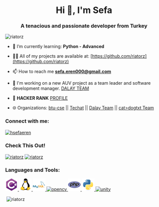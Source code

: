 <h1 align="center">Hi 👋, I'm Sefa</h1>
<h3 align="center">A tenacious and passionate developer from Turkey</h3>

<p align="left"> <img src="https://komarev.com/ghpvc/?username=riatorz&label=Profile%20views&color=ff0f32&style=flat" alt="riatorz" /> </p>

- 🌱 I’m currently learning: **Python - Advanced**

- 👨‍💻 All of my projects are available at: [https://github.com/riatorz](https://github.com/riatorz)

- 📫 How to reach me **sefa.eren000@gmail.com**

- 🤖 I'm working on a new AUV project as a team leader and software development manager. [DALAY TEAM](https://github.com/DALAY-SOFTWARE)

- 👨‍ **HACKER RANK** [PROFILE](https://www.hackerrank.com/riatorz)

- 🌐 Organizations: [btu-cse](https://github.com/btu-cse) || [Techat](https://github.com/TeChatProject) || [Dalay Team](https://github.com/dalay-team) || [cat>dogtxt Team](https://github.com/cat-dogtxt)
<h3 align="left">Connect with me:</h3>
<p align="left">
<a href="https://linkedin.com/in/sefaeren" target="blank"><img align="center" src="https://cdn.jsdelivr.net/npm/simple-icons@3.0.1/icons/linkedin.svg" alt="hsefaeren" height="30" width="40" /></a>

</p>
<h3 align="left">Check This Out!</h3>
<p align="left">
<a href="https://www.hackerrank.com/riatorz" target="blank"><img align="center" src="https://raw.githubusercontent.com/rahuldkjain/github-profile-readme-generator/master/src/images/icons/Social/hackerrank.svg" alt="riatorz" height="30" width="40" /></a>
<a href="https://www.leetcode.com/riatorz" target="blank"><img align="center" src="https://raw.githubusercontent.com/rahuldkjain/github-profile-readme-generator/master/src/images/icons/Social/leet-code.svg" alt="riatorz" height="30" width="40" /></a>

</p>

<h3 align="left">Languages and Tools:</h3>
<p align="left"> <a href="https://www.w3schools.com/cs/" target="_blank"> <img src="https://raw.githubusercontent.com/devicons/devicon/master/icons/csharp/csharp-original.svg" alt="csharp" width="40" height="40"/> </a> <a href="https://www.linux.org/" target="_blank"> <img src="https://raw.githubusercontent.com/devicons/devicon/master/icons/linux/linux-original.svg" alt="linux" width="40" height="40"/> </a> <a href="https://www.mysql.com/" target="_blank"> <img src="https://raw.githubusercontent.com/devicons/devicon/master/icons/mysql/mysql-original-wordmark.svg" alt="mysql" width="40" height="40"/> </a> <a href="https://opencv.org/" target="_blank"> <img src="https://www.vectorlogo.zone/logos/opencv/opencv-icon.svg" alt="opencv" width="40" height="40"/> </a> <a href="https://www.php.net" target="_blank"> <img src="https://raw.githubusercontent.com/devicons/devicon/master/icons/php/php-original.svg" alt="php" width="40" height="40"/> </a> <a href="https://www.python.org" target="_blank"> <img src="https://raw.githubusercontent.com/devicons/devicon/master/icons/python/python-original.svg" alt="python" width="40" height="40"/> </a> <a href="https://unity.com/" target="_blank"> <img src="https://www.vectorlogo.zone/logos/unity3d/unity3d-icon.svg" alt="unity" width="40" height="40"/> </a> </p>

<p><img align="left" src="![Riatorz's GitHub stats](https://github-readme-stats.vercel.app/api?username=anuraghazra&show_icons=true&theme=tokyonight)" alt="" /></p>

<p>&nbsp;<img align="center" src="https://github-readme-stats.vercel.app/api?username=riatorz&show_icons=true&theme=dark&locale=en" alt="riatorz" /></p>
